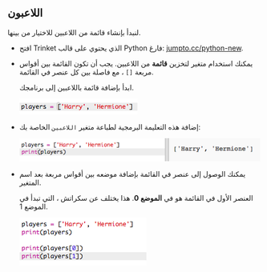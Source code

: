 ## اللاعبون

لنبدأ بإنشاء قائمة من اللاعبين للاختيار من بينها.

+ افتح Trinket الذي يحتوي على قالب Python فارغ: <a href="http://jumpto.cc/python-new" target="_blank">jumpto.cc/python-new</a>.

+ يمكنك استخدام متغير لتخزين **قائمة** من اللاعبين. يجب أن تكون القائمة بين أقواس مربعة `[]` ، مع فاصلة بين كل عنصر في القائمة.
    
    ابدأ بإضافة قائمة باللاعبين إلى برنامجك.
    
    ![لقطة الشاشة](images/team-create-players.png)

+ إضافة هذه التعليمة البرمجية لطباعة متغير `اللاعبين` الخاصة بك:
    
    ![لقطة الشاشة](images/team-print-players.png)

+ يمكنك الوصول إلى عنصر في القائمة بإضافة موضعه بين أقواس مربعة بعد اسم المتغير.
    
    العنصر الأول في القائمة هو في **الموضع 0**. هذا يختلف عن سكراتش ، التي تبدأ في الموضع 1.
    
    ![لقطة الشاشة](images/team-print-players-index.png)
